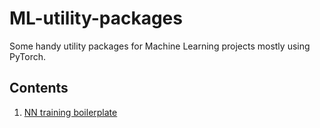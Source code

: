 # ML-utility-packages

Some handy utility packages for Machine Learning projects mostly using PyTorch.

## Contents
1. [NN training boilerplate](NN_training)